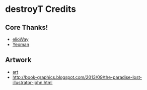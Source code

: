 # destroyT Credits
## Core Thanks!
- [elioWay](https://elioway.gitlab.io)
- [Yeoman](http://yeoman.io/)
## Artwork
- [art](https://en.wikipedia.org/wiki/File:John_Martin_Le_Pandemonium_Louvre.JPG)
- <http://book-graphics.blogspot.com/2013/09/the-paradise-lost-illustrator-john.html>
